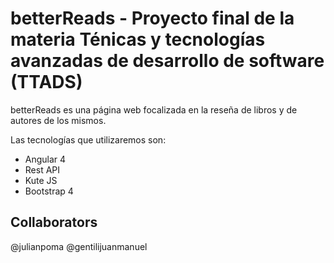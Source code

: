 # betterReads - Proyecto final de la materia Ténicas y tecnologías avanzadas de desarrollo de software (TTADS)

betterReads es una página web focalizada en la reseña de libros y de autores de los mismos.

Las tecnologías que utilizaremos son:

- Angular 4
- Rest API
- Kute JS
- Bootstrap 4

## Collaborators

@julianpoma
@gentilijuanmanuel
